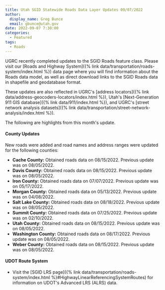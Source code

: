 ```yaml
---
title: Utah SGID Statewide Roads Data Layer Updates 09/07/2022
author:
  display_name: Greg Bunce
  email: gbunce@utah.gov
date: 2022-09-07 7:30:00
categories:
  - Featured
tags:
  - Roads
---
```


UGRC recently completed updates to the SGID Roads feature class. Please visit our [Roads and Highway System]({% link data/transportation/roads-system/index.html %}) data page where you will find information about the Roads data model, as well as direct download links to the SGID Roads data in shapefile and geodatabase format.

These updates are also reflected in UGRC's [address locators]({% link data/address-geocoders-locators/index.html %}), Utah's [Next-Generation 911 GIS database]({% link data/911/index.html %}), and UGRC's [street network analysis datasets]({% link data/transportation/street-network-analysis/index.html %}).

The following are highlights from this month's update.

#### County Updates

New roads were added and road names and address ranges were updated for the following counties:

- **Cache County:** Obtained roads data on 08/15/2022. Previous update was on 08/05/2022.
- **Davis County:** Obtained roads data on 08/15/2022. Previous update was on 08/05/2022.
- **Iron County:** Obtained roads data on 07/07/2022. Previous update was on 05/17/2022.
- **Morgan County:** Obtained roads data on 05/13/2022. Previous update was on 04/08/2022.
- **Salt Lake County:** Obtained roads data on 08/18/2022. Previous update was on 08/05/2022.
- **Summit County:** Obtained roads data on 07/25/2022. Previous update was on 02/10/2022.
- **Utah County:** Obtained roads data on 08/15/2022. Previous update was on 08/05/2022.
- **Washington County:** Obtained roads data on 08/17/2022. Previous update was on 08/05/2022.
- **Weber County:** Obtained roads data on 08/15/2022. Previous update was on 08/05/2022.

#### UDOT Route System

- Visit the [SGID LRS page]({% link data/transportation/roads-system/index.html %}#HighwayLinearReferencingSystemRoutes) for information on UDOT's Advanced LRS (ALRS) data.
